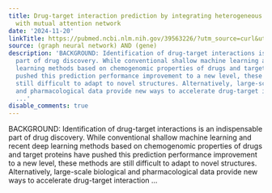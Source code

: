 ```yaml
---
title: Drug-target interaction prediction by integrating heterogeneous information
  with mutual attention network
date: '2024-11-20'
linkTitle: https://pubmed.ncbi.nlm.nih.gov/39563226/?utm_source=curl&utm_medium=rss&utm_campaign=pubmed-2&utm_content=1x5bM_TNL8gjogAcnslpo2s2PbDe-61JVM2h9yowOYSiZ7Dkrt&fc=20220919211934&ff=20241120172117&v=2.18.0.post9+e462414
source: (graph neural network) AND (gene)
description: 'BACKGROUND: Identification of drug-target interactions is an indispensable
  part of drug discovery. While conventional shallow machine learning and recent deep
  learning methods based on chemogenomic properties of drugs and target proteins have
  pushed this prediction performance improvement to a new level, these methods are
  still difficult to adapt to novel structures. Alternatively, large-scale biological
  and pharmacological data provide new ways to accelerate drug-target interaction
  ...'
disable_comments: true
---
```

BACKGROUND: Identification of drug-target interactions is an indispensable part of drug discovery. While conventional shallow machine learning and recent deep learning methods based on chemogenomic properties of drugs and target proteins have pushed this prediction performance improvement to a new level, these methods are still difficult to adapt to novel structures. Alternatively, large-scale biological and pharmacological data provide new ways to accelerate drug-target interaction ...